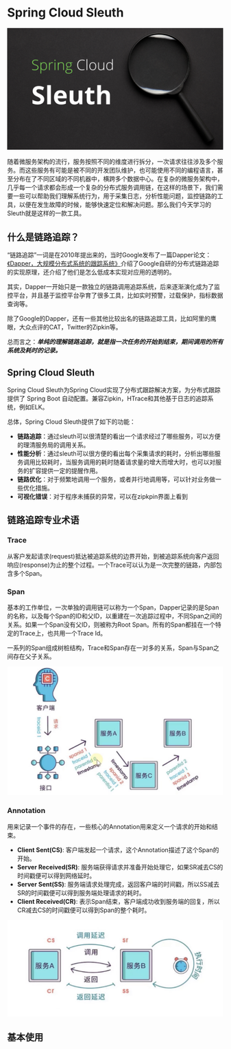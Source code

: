 # Spring Cloud Sleuth

![sleuth](../../images/spring-cloud-ms/sleuth.png)

随着微服务架构的流行，服务按照不同的维度进行拆分，一次请求往往涉及多个服务。而这些服务有可能是被不同的开发团队维护，也可能使用不同的编程语言，甚至分布在了不同区域的不同机器中，横跨多个数据中心。在复杂的微服务架构中，几乎每一个请求都会形成一个复杂的分布式服务调用链，在这样的场景下，我们需要一些可以帮助我们理解系统行为，用于采集日志，分析性能问题，监控链路的工具，以便在发生故障的时候，能够快速定位和解决问题。那么我们今天学习的Sleuth就是这样的一款工具。

## 什么是链路追踪？

“链路追踪”一词是在2010年提出来的，当时Google发布了一篇Dapper论文：[《Dapper，大规模分布式系统的跟踪系统》](https://bigbully.github.io/Dapper-translation/)介绍了Google自研的分布式链路追踪的实现原理，还介绍了他们是怎么低成本实现对应用的透明的。

其实，Dapper一开始只是一款独立的链路调用追踪系统，后来逐渐演化成为了监控平台，并且基于监控平台孕育了很多工具，比如实时预警，过载保护，指标数据查询等。

除了Google的Dapper，还有一些其他比较出名的链路追踪工具，比如阿里的鹰眼，大众点评的CAT，Twitter的Zipkin等。

总而言之：***单纯的理解链路追踪，就是指一次任务的开始到结束，期间调用的所有系统及耗时的记录。***

## Spring Cloud Sleuth

Spring Cloud Sleuth为Spring Cloud实现了分布式跟踪解决方案，为分布式跟踪提供了 Spring Boot 自动配置。兼容Zipkin，HTrace和其他基于日志的追踪系统，例如ELK。

总体，Spring Cloud Sleuth提供了如下的功能：
* **链路追踪**：通过sleuth可以很清楚的看出一个请求经过了哪些服务，可以方便的理清服务局的调用关系。
* **性能分析**：通过sleuth可以很方便的看出每个采集请求的耗时，分析出哪些服务调用比较耗时，当服务调用的耗时随着请求量的增大而增大时，也可以对服务的扩容提供一定的提醒作用。
* **链路优化**：对于频繁地调用一个服务，或者并行地调用等，可以针对业务做一些优化措施。
* **可视化错误**：对于程序未捕获的异常，可以在zipkpin界面上看到

## 链路追踪专业术语

### Trace

从客户发起请求(request)抵达被追踪系统的边界开始，到被追踪系统向客户返回响应(response)为止的整个过程。一个Trace可以认为是一次完整的链路，内部包含多个Span。

### Span

基本的工作单位，一次单独的调用链可以称为一个Span，Dapper记录的是Span的名称，以及每个Span的ID和父ID，以重建在一次追踪过程中，不同Span之间的关系。如果一个Span没有父ID，则被称为Root Span。所有的Span都挂在一个特定的Trace上，也共用一个Trace Id。

一系列的Span组成树桩结构，Trace和Span存在一对多的关系，Span与Span之间存在父子关系。

![sleuth span trace](../../images/spring-cloud-ms/sleuth-span-trace.jpg)

### Annotation

用来记录一个事件的存在，一些核心的Annotation用来定义一个请求的开始和结束。

* **Client Sent(CS)**: 客户端发起一个请求，这个Annotation描述了这个Span的开始。
* **Server Received(SR)**: 服务端获得请求并准备开始处理它，如果SR减去CS的时间戳便可以得到网络延时。
* **Server Sent(SS)**: 服务端请求处理完成，返回客户端的时间戳，所以SS减去SR的时间戳便可以得到服务端处理请求的耗时。
* **Client Received(CR)**: 表示Span结束，客户端成功收到服务端的回复，所以CR减去CS的时间戳便可以得到Span的整个耗时。

![sleuth-annotation](../../images/spring-cloud-ms/sleuth-annotation.jpg)

## 基本使用

